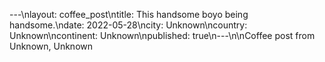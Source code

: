 ---\nlayout: coffee_post\ntitle: This handsome boyo being handsome.\ndate: 2022-05-28\ncity: Unknown\ncountry: Unknown\ncontinent: Unknown\npublished: true\n---\n\nCoffee post from Unknown, Unknown
